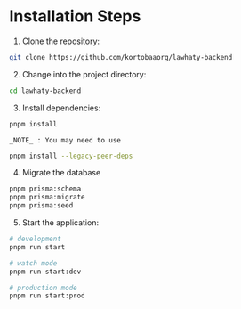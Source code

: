 # Installation Steps

1.  Clone the repository:

```bash
git clone https://github.com/kortobaaorg/lawhaty-backend
```

2.  Change into the project directory:

```bash
cd lawhaty-backend
```

3.  Install dependencies:

```bash
pnpm install
```

    _NOTE_ : You may need to use

```bash
pnpm install --legacy-peer-deps
```

4.  Migrate the database

```bash
pnpm prisma:schema
pnpm prisma:migrate
pnpm prisma:seed
```


5. Start the application:

```bash
# development
pnpm run start

# watch mode
pnpm run start:dev

# production mode
pnpm run start:prod
```
